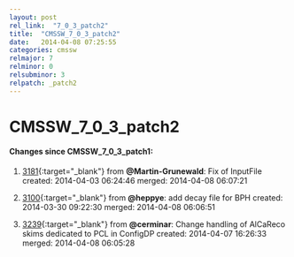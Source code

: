 ```yaml
---
layout: post
rel_link:  "7_0_3_patch2"
title:  "CMSSW_7_0_3_patch2"
date:   2014-04-08 07:25:55
categories: cmssw
relmajor: 7
relminor: 0
relsubminor: 3
relpatch: _patch2
---
```


# CMSSW_7_0_3_patch2
#### Changes since CMSSW_7_0_3_patch1:

1. [3181](http://github.com/cms-sw/cmssw/pull/3181){:target="_blank"}  from **@Martin-Grunewald**: Fix of InputFile created: 2014-04-03 06:24:46 merged: 2014-04-08 06:07:21

2. [3100](http://github.com/cms-sw/cmssw/pull/3100){:target="_blank"}  from **@heppye**: add decay file for BPH created: 2014-03-30 09:22:30 merged: 2014-04-08 06:06:51

3. [3239](http://github.com/cms-sw/cmssw/pull/3239){:target="_blank"}  from **@cerminar**: Change handling of AlCaReco skims dedicated to PCL in ConfigDP created: 2014-04-07 16:26:33 merged: 2014-04-08 06:05:28
